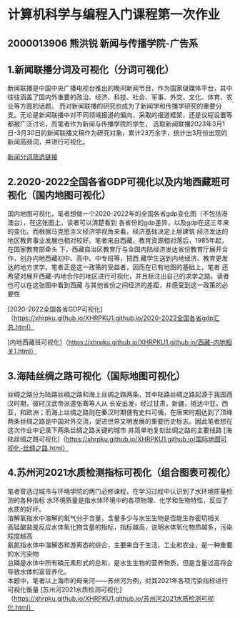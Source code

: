 # 计算机科学与编程入门课程第一次作业
## 2000013906 熊洪锐 新闻与传播学院-广告系
## 1.新闻联播分词及可视化（分词可视化）
新闻联播是中国中央广播电视台推出的晚间新闻节目，作为国家级媒体平台，其中往往涵盖了国内外重要的政治、经济、科技、社会、军事、外交、文化、体育、农业等方面的话题。
而对新闻联播的研究也成为了新闻学和传播学研究的重要分支。无论是新闻联播中对不同领域报道的偏向，采取的报道框架，还是议程设置等都被广泛讨论，而笔者作为新闻与传播学院的学生，
选取新闻联播2023年3月1日-3月30日的新闻联播文稿作为研究对象，累计23万余字，统计出3月份出现的新闻高频词，并进行可视化。

[新闻分词筛选链接]( https://xhrpku.github.io/XHRPKU1.github.io/新闻联播可视化两图合一.html)
## 2.2020-2022全国各省GDP可视化以及内地西藏班可视化（国内地图可视化）
国内地图可视化，笔者想做一个2020-2022年的全国各省gdp变化图（不包括港澳台），在这张图上，读者可以清楚看到
各省份的gdp差异，以及gdp在这三年来的变化。而根据马克思主义经济学视角来看，经济基础决定上层建筑
经济发达的地区教育事业发展也相对较好。笔者来自西藏，教育资源相对落后，1985年起，在国家教育部牵头
下，西藏自治区教育厅与全国内陆经济发达省份教育厅展开合作，创办内地西藏初中、高中、中专班等，把西
藏学生送到内地经济、教育更发达的地方求学。笔者正是这一政策的受益者，因而在已有地图的基础上，笔者
还希望对展开西藏-内地合作的地区进行可视化，并且标注出自己的求学之路。读者也可以在这张图中看到西藏
与其他省份之间经济的差距，并感受到这一政策的必要性

[2020-2022全国各省GDP可视化]（https://xhrpku.github.io/XHRPKU1.github.io/2020-2022全国各省gdp汇总.html）

[内地西藏班可视化]（https://xhrpku.github.io/XHRPKU1.github.io/西藏-内地相关1.html）
## 3.海陆丝绸之路可视化（国际地图可视化）
丝绸之路分为陆路丝绸之路和海上丝绸之路两条，其中陆路丝绸之路起源于我国西汉时期，彼时汉武帝派遣张骞等人从
长安出发，经过甘肃，新疆，抵达中亚，西亚，和欧洲；而海上丝绸之路则在秦汉时期便有史料可循，在唐宋时期达到了顶峰
两条丝绸之路是中国对外交流，促进世界文明发展的重要历史标志。因此笔者想在这次作业中记录下两条丝绸之路关键的城市
并简单地复刻丝绸之路的主要线路
[海陆丝绸之路可视化]（https://xhrpku.github.io/XHRPKU1.github.io/国际地图可视化-丝绸之路.html）
## 4.苏州河2021水质检测指标可视化（组合图表可视化）
笔者曾选过城市与环境学院的两门必修课程，在学习过程中认识到了水环境质量检测的各种指标
水环境质量是指水体环境中的各项物理、化学和生物特性，反应了水质的好坏。  
溶解氧指水中溶解的氧气分子含量，含量多少与水生生物是否能生存密切相关  
高锰酸盐是反应水体氧化物含量的指标，指标越高，说明水体氧化物质越多，污染程度越高  
氨氮指水体中溶解态和游离态的综合，主要来自于生活、工业和农业，是一种重要的水污染物  
总磷是水体中所有磷元素形式的总和，是水生生物的营养物质，但是含量过高将会导致水体的富营养化。  
本题中，笔者以上海市的母亲河——苏州河为例，对其2021年各项污染指标进行可视化衡量
[苏州河2021水质检测可视化]（https://xhrpku.github.io/XHRPKU1.github.io/苏州河2021水质检测可视化.html）


